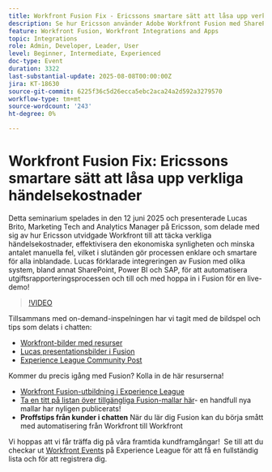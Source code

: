```yaml
---
title: Workfront Fusion Fix - Ericssons smartare sätt att låsa upp verkliga händelsekostnader
description: Se hur Ericsson använder Adobe Workfront Fusion med SharePoint, Power BI och SAP för att automatisera utgiftsrapporter, förbättra den ekonomiska synligheten och minska antalet manuella fel.
feature: Workfront Fusion, Workfront Integrations and Apps
topic: Integrations
role: Admin, Developer, Leader, User
level: Beginner, Intermediate, Experienced
doc-type: Event
duration: 3322
last-substantial-update: 2025-08-08T00:00:00Z
jira: KT-18630
source-git-commit: 6225f36c5d26ecca5ebc2aca24a2d592a3279570
workflow-type: tm+mt
source-wordcount: '243'
ht-degree: 0%

---
```



# Workfront Fusion Fix: Ericssons smartare sätt att låsa upp verkliga händelsekostnader

Detta seminarium spelades in den 12 juni 2025 och presenterade Lucas Brito, Marketing Tech and Analytics Manager på Ericsson, som delade med sig av hur Ericsson utvidgade Workfront till att täcka verkliga händelsekostnader, effektivisera den ekonomiska synligheten och minska antalet manuella fel, vilket i slutänden gör processen enklare och smartare för alla inblandade. Lucas förklarade integreringen av Fusion med olika system, bland annat SharePoint, Power BI och SAP, för att automatisera utgiftsrapporteringsprocessen och till och med hoppa in i Fusion för en live-demo!

>[!VIDEO](https://video.tv.adobe.com/v/3469977/?learn=on&enablevpops)

Tillsammans med on-demand-inspelningen har vi tagit med de bildspel och tips som delats i chatten:  
* [Workfront-bilder med resurser](https://workfront-experience.s3.us-west-2.amazonaws.com/Training/Guides/Customer+Success+at+Scale/061225+-+The+Workfront+Fusion+Fix+-+Ericsson's+Smarter+Way+to+Unlocking+True+Event+Costs.pdf)
* [Lucas presentationsbilder i Fusion](https://workfront-experience.s3.us-west-2.amazonaws.com/Training/Guides/Customer+Success+at+Scale/Ericsson+Event+Slides-+Expense+Reporting+with+Fusion.pdf)
* [Experience League Community Post](https://experienceleaguecommunities.adobe.com/t5/workfront-discussions/event-follow-up-the-workfront-fusion-fix-ericsson-s-smarter-way/td-p/759188)

Kommer du precis igång med Fusion? Kolla in de här resurserna! 
* [Workfront Fusion-utbildning i Experience League](https://experienceleague.adobe.com/en/docs/workfront-learn/tutorials-workfront/fusion/welcome-to-workfront-fusion/workfront-fusion-overview)
* [Ta en titt på listan över tillgängliga Fusion-mallar här](https://experienceleague.adobe.com/en/docs/workfront-fusion/using/create-and-manage-templates/currently-available-fusion-templates)- en handfull nya mallar har nyligen publicerats!  
* **Proffstips från kunder i chatten** När du lär dig Fusion kan du börja smått med automatisering från Workfront till Workfront 

Vi hoppas att vi får träffa dig på våra framtida kundframgångar!  Se till att du checkar ut [Workfront Events](https://experienceleague.adobe.com/events/?filters=Workfront) på Experience League för att få en fullständig lista och för att registrera dig.